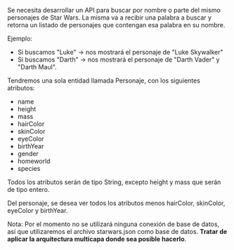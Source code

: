 Se necesita desarrollar un API para buscar por nombre o parte del mismo personajes de Star Wars. La misma va a recibir una palabra a buscar y retorna un listado de personajes que contengan esa palabra en su nombre.

Ejemplo:
- Si buscamos "Luke" ->  nos mostrará el personaje de "Luke Skywalker"
- Si buscamos "Darth" -> nos mostrará el personaje de "Darth Vader" y "Darth Maul".

Tendremos una sola entidad llamada Personaje, con los siguientes atributos:
- name
- height
- mass
- hairColor
- skinColor
- eyeColor
- birthYear
- gender
- homeworld
- species

Todos los atributos serán de tipo String, excepto height y mass que serán de tipo entero.

Del personaje, se desea ver todos los atributos menos hairColor, skinColor, eyeColor y birthYear.

Nota: Por el momento no se utilizará ninguna conexión de base de datos, así que utilizaremos el archivo 
starwars.json como base de datos. **Tratar de aplicar la arquitectura multicapa donde sea posible hacerlo**.
